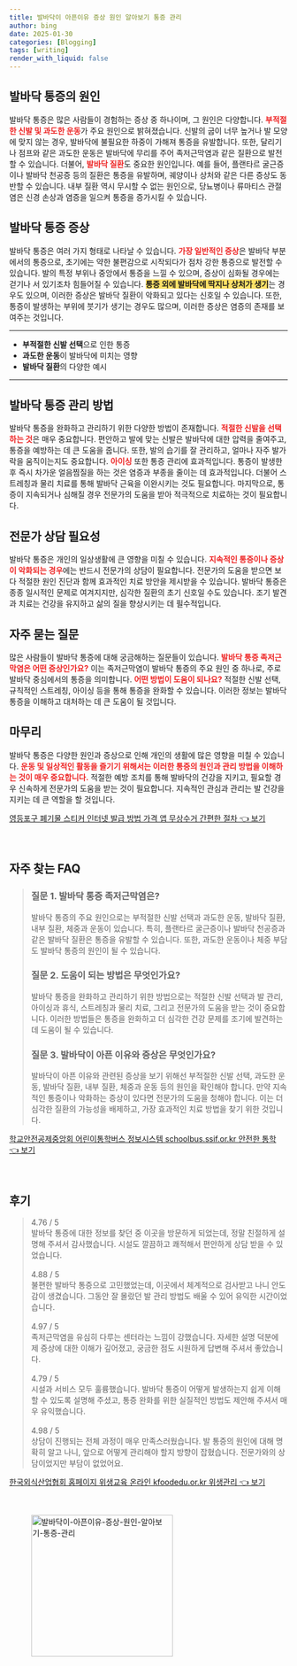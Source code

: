 ```yaml
---
title: 발바닥이 아픈이유 증상 원인 알아보기 통증 관리
author: bing
date: 2025-01-30
categories: [Blogging]
tags: [writing]
render_with_liquid: false
---
```



<h2 id='발바닥 통증의 원인'>발바닥 통증의 원인</h2>

<p>발바닥 통증은 많은 사람들이 경험하는 증상 중 하나이며, 그 원인은 다양합니다. <b><span style="color: #ee2323;">부적절한 신발 및 과도한 운동</span></b>가 주요 원인으로 밝혀졌습니다. 신발의 굽이 너무 높거나 발 모양에 맞지 않는 경우, 발바닥에 불필요한 하중이 가해져 통증을 유발합니다. 또한, 달리기나 점프와 같은 과도한 운동은 발바닥에 무리를 주어 족저근막염과 같은 질환으로 발전할 수 있습니다. 더불어, <b><span style="color: #ee2323;">발바닥 질환</span></b>도 중요한 원인입니다. 예를 들어, 플랜타르 굴근증이나 발바닥 천공증 등의 질환은 통증을 유발하며, 궤양이나 상처와 같은 다른 증상도 동반할 수 있습니다. 내부 질환 역시 무시할 수 없는 원인으로, 당뇨병이나 류마티스 관절염은 신경 손상과 염증을 일으켜 통증을 증가시킬 수 있습니다.</p>

<h2 id='발바닥 통증 증상'>발바닥 통증 증상</h2>

<p>발바닥 통증은 여러 가지 형태로 나타날 수 있습니다. <b><span style="color: #ee2323;">가장 일반적인 증상</span></b>은 발바닥 부분에서의 통증으로, 초기에는 약한 불편감으로 시작되다가 점차 강한 통증으로 발전할 수 있습니다. 발의 특정 부위나 중앙에서 통증을 느낄 수 있으며, 증상이 심화될 경우에는 걷기나 서 있기조차 힘들어질 수 있습니다. <b><span style="background-color: #ffe066;">통증 외에 발바닥에 딱지나 상처가 생기</span></b>는 경우도 있으며, 이러한 증상은 발바닥 질환이 악화되고 있다는 신호일 수 있습니다. 또한, 통증이 발생하는 부위에 붓기가 생기는 경우도 많으며, 이러한 증상은 염증의 존재를 보여주는 것입니다.</p>

<hr />

<ul>
    <li><b>부적절한 신발 선택</b>으로 인한 통증</li>
    <li><b>과도한 운동</b>이 발바닥에 미치는 영향</li>
    <li><b>발바닥 질환</b>의 다양한 예시</li>
</ul>

<hr />

<h2 id='발바닥 통증 관리 방법'>발바닥 통증 관리 방법</h2>

<p>발바닥 통증을 완화하고 관리하기 위한 다양한 방법이 존재합니다. <b><span style="color: #ee2323;">적절한 신발을 선택하는 것</span></b>은 매우 중요합니다. 편안하고 발에 맞는 신발은 발바닥에 대한 압력을 줄여주고, 통증을 예방하는 데 큰 도움을 줍니다. 또한, 발의 습기를 잘 관리하고, 얼마나 자주 발가락을 움직이는지도 중요합니다. <b><span style="color: #ee2323;">아이싱</span></b> 또한 통증 관리에 효과적입니다. 통증이 발생한 후 즉시 차가운 얼음찜질을 하는 것은 염증과 부종을 줄이는 데 효과적입니다. 더불어 스트레칭과 물리 치료를 통해 발바닥 근육을 이완시키는 것도 필요합니다. 마지막으로, 통증이 지속되거나 심해질 경우 전문가의 도움을 받아 적극적으로 치료하는 것이 필요합니다.</p>

<h2 id='전문가 상담 필요성'>전문가 상담 필요성</h2>

<p>발바닥 통증은 개인의 일상생활에 큰 영향을 미칠 수 있습니다. <b><span style="color: #ee2323;">지속적인 통증이나 증상이 악화되는 경우</span></b>에는 반드시 전문가의 상담이 필요합니다. 전문가의 도움을 받으면 보다 적절한 원인 진단과 함께 효과적인 치료 방안을 제시받을 수 있습니다. 발바닥 통증은 종종 일시적인 문제로 여겨지지만, 심각한 질환의 초기 신호일 수도 있습니다. 조기 발견과 치료는 건강을 유지하고 삶의 질을 향상시키는 데 필수적입니다.</p>

<h2 id='자주 묻는 질문'>자주 묻는 질문</h2>

<p>많은 사람들이 발바닥 통증에 대해 궁금해하는 질문들이 있습니다. <b><span style="color: #ee2323;">발바닥 통증 족저근막염은 어떤 증상인가요?</span></b> 이는 족저근막염이 발바닥 통증의 주요 원인 중 하나로, 주로 발바닥 중심에서의 통증을 의미합니다. <b><span style="color: #ee2323;">어떤 방법이 도움이 되나요?</span></b> 적절한 신발 선택, 규칙적인 스트레칭, 아이싱 등을 통해 통증을 완화할 수 있습니다. 이러한 정보는 발바닥 통증을 이해하고 대처하는 데 큰 도움이 될 것입니다.</p>

<h2 id='마무리'>마무리</h2>

<p>발바닥 통증은 다양한 원인과 증상으로 인해 개인의 생활에 많은 영향을 미칠 수 있습니다. <b><span style="color: #ee2323;">운동 및 일상적인 활동을 즐기기 위해서는 이러한 통증의 원인과 관리 방법을 이해하는 것이 매우 중요합니다.</span></b> 적절한 예방 조치를 통해 발바닥의 건강을 지키고, 필요할 경우 신속하게 전문가의 도움을 받는 것이 필요합니다. 지속적인 관심과 관리는 발 건강을 지키는 데 큰 역할을 할 것입니다.</p>


<p><a class="click-button" title="영등포구 폐기물 스티커 인터넷 발급 방법 가격 앱 무상수거 간편한 절차" href="https://24nara.github.io/posts/%EC%98%81%EB%93%B1%ED%8F%AC%EA%B5%AC-%ED%8F%90%EA%B8%B0%EB%AC%BC-%EC%8A%A4%ED%8B%B0%EC%BB%A4-%EC%9D%B8%ED%84%B0%EB%84%B7-%EB%B0%9C%EA%B8%89-%EB%B0%A9%EB%B2%95-%EA%B0%80%EA%B2%A9-%EC%95%B1-%EB%AC%B4%EC%83%81%EC%88%98%EA%B1%B0-%EA%B0%84%ED%8E%B8%ED%95%9C-%EC%A0%88%EC%B0%A8/" rel="dofollow">영등포구 폐기물 스티커 인터넷 발급 방법 가격 앱 무상수거 간편한 절차 👈 보기</a></p><br>
<h2 id='자주_찾는_FAQ'>자주 찾는 FAQ</h2>
<div itemscope="" itemtype="https://schema.org/FAQPage"> 
<blockquote> 
<div itemscope="" itemprop="mainEntity" itemtype="https://schema.org/Question"> 
<h3 itemprop="name">질문 1. 발바닥 통증 족저근막염은?</h3> 
<div itemscope="" itemprop="acceptedAnswer" itemtype="https://schema.org/Answer"> 
<span itemprop="text"> 
<p>발바닥 통증의 주요 원인으로는 부적절한 신발 선택과 과도한 운동, 발바닥 질환, 내부 질환, 체중과 운동이 있습니다. 특히, 플랜타르 굴근증이나 발바닥 천공증과 같은 발바닥 질환은 통증을 유발할 수 있습니다. 또한, 과도한 운동이나 체중 부담도 발바닥 통증의 원인이 될 수 있습니다.</p> 
</span> 
</div> 
</div> 

<div itemscope="" itemprop="mainEntity" itemtype="https://schema.org/Question"> 
<h3 itemprop="name">질문 2. 도움이 되는 방법은 무엇인가요?</h3> 
<div itemscope="" itemprop="acceptedAnswer" itemtype="https://schema.org/Answer"> 
<span itemprop="text"> 
<p>발바닥 통증을 완화하고 관리하기 위한 방법으로는 적절한 신발 선택과 발 관리, 아이싱과 휴식, 스트레칭과 물리 치료, 그리고 전문가의 도움을 받는 것이 중요합니다. 이러한 방법들은 통증을 완화하고 더 심각한 건강 문제를 조기에 발견하는 데 도움이 될 수 있습니다.</p> 
</span> 
</div> 
</div> 

<div itemscope="" itemprop="mainEntity" itemtype="https://schema.org/Question"> 
<h3 itemprop="name">질문 3. 발바닥이 아픈 이유와 증상은 무엇인가요?</h3> 
<div itemscope="" itemprop="acceptedAnswer" itemtype="https://schema.org/Answer"> 
<span itemprop="text"> 
<p>발바닥이 아픈 이유와 관련된 증상을 보기 위해선 부적절한 신발 선택, 과도한 운동, 발바닥 질환, 내부 질환, 체중과 운동 등의 원인을 확인해야 합니다. 만약 지속적인 통증이나 악화하는 증상이 있다면 전문가의 도움을 청해야 합니다. 이는 더 심각한 질환의 가능성을 배제하고, 가장 효과적인 치료 방법을 찾기 위한 것입니다.</p> 
</span> 
</div> 
</div> 

</blockquote> 
</div>
<p><a class="click-button" title="학교안전공제중앙회 어린이통학버스 정보시스템 schoolbus.ssif.or.kr 안전한 통학" href="https://24nara.github.io/posts/%ED%95%99%EA%B5%90%EC%95%88%EC%A0%84%EA%B3%B5%EC%A0%9C%EC%A4%91%EC%95%99%ED%9A%8C-%EC%96%B4%EB%A6%B0%EC%9D%B4%ED%86%B5%ED%95%99%EB%B2%84%EC%8A%A4-%EC%A0%95%EB%B3%B4%EC%8B%9C%EC%8A%A4%ED%85%9C-schoolbus.ssif.or.kr-%EC%95%88%EC%A0%84%ED%95%9C-%ED%86%B5%ED%95%99/" rel="dofollow">학교안전공제중앙회 어린이통학버스 정보시스템 schoolbus.ssif.or.kr 안전한 통학 👈 보기</a></p><br>
<h2 id='후기'>후기</h2>
<div itemscope itemtype="https://schema.org/Product">
  <blockquote>
  <div itemprop="review" itemscope itemtype="https://schema.org/Review">
      <div itemprop="reviewRating" itemscope itemtype="https://schema.org/Rating"> <span itemprop="ratingValue">4.76</span> / <span itemprop="bestRating">5</span> </div>
      <span itemprop="reviewBody">발바닥 통증에 대한 정보를 찾던 중 이곳을 방문하게 되었는데, 정말 친절하게 설명해 주셔서 감사했습니다. 시설도 깔끔하고 쾌적해서 편안하게 상담 받을 수 있었습니다.</span>
  </div>
  <br>
  <div itemprop="review" itemscope itemtype="https://schema.org/Review">
      <div itemprop="reviewRating" itemscope itemtype="https://schema.org/Rating"> <span itemprop="ratingValue">4.88</span> / <span itemprop="bestRating">5</span> </div>
      <span itemprop="reviewBody">불편한 발바닥 통증으로 고민했었는데, 이곳에서 체계적으로 검사받고 나니 안도감이 생겼습니다. 그동안 잘 몰랐던 발 관리 방법도 배울 수 있어 유익한 시간이었습니다.</span>
  </div>
  <br>
  <div itemprop="review" itemscope itemtype="https://schema.org/Review">
      <div itemprop="reviewRating" itemscope itemtype="https://schema.org/Rating"> <span itemprop="ratingValue">4.97</span> / <span itemprop="bestRating">5</span> </div>
      <span itemprop="reviewBody">족저근막염을 유심히 다루는 센터라는 느낌이 강했습니다. 자세한 설명 덕분에 제 증상에 대한 이해가 깊어졌고, 궁금한 점도 시원하게 답변해 주셔서 좋았습니다.</span>
  </div>
  <br>
  <div itemprop="review" itemscope itemtype="https://schema.org/Review">
      <div itemprop="reviewRating" itemscope itemtype="https://schema.org/Rating"> <span itemprop="ratingValue">4.79</span> / <span itemprop="bestRating">5</span> </div>
      <span itemprop="reviewBody">시설과 서비스 모두 훌륭했습니다. 발바닥 통증이 어떻게 발생하는지 쉽게 이해할 수 있도록 설명해 주셨고, 통증 완화를 위한 실질적인 방법도 제안해 주셔서 매우 유익했습니다.</span>
  </div>
  <br>
  <div itemprop="review" itemscope itemtype="https://schema.org/Review">
      <div itemprop="reviewRating" itemscope itemtype="https://schema.org/Rating"> <span itemprop="ratingValue">4.98</span> / <span itemprop="bestRating">5</span> </div>
      <span itemprop="reviewBody">상담이 진행되는 전체 과정이 매우 만족스러웠습니다. 발 통증의 원인에 대해 명확히 알고 나니, 앞으로 어떻게 관리해야 할지 방향이 잡혔습니다. 전문가와의 상담이었지만 부담이 없었어요.</span>
  </div>
  </blockquote>
</div>
<p><a class="click-button" title="한국외식산업협회 홈페이지 위생교육 온라인 kfoodedu.or.kr 위생관리" href="https://24nara.github.io/posts/%ED%95%9C%EA%B5%AD%EC%99%B8%EC%8B%9D%EC%82%B0%EC%97%85%ED%98%91%ED%9A%8C-%ED%99%88%ED%8E%98%EC%9D%B4%EC%A7%80-%EC%9C%84%EC%83%9D%EA%B5%90%EC%9C%A1-%EC%98%A8%EB%9D%BC%EC%9D%B8-kfoodedu.or.kr-%EC%9C%84%EC%83%9D%EA%B4%80%EB%A6%AC/" rel="dofollow">한국외식산업협회 홈페이지 위생교육 온라인 kfoodedu.or.kr 위생관리 👈 보기</a></p><br>
<figure class="image"><img src="https://24nara.github.io/assets/img/thumbnail/발바닥이-아픈이유-증상-원인-알아보기-통증-관리.webp" alt="발바닥이-아픈이유-증상-원인-알아보기-통증-관리" width="256" height="256"></figure>
